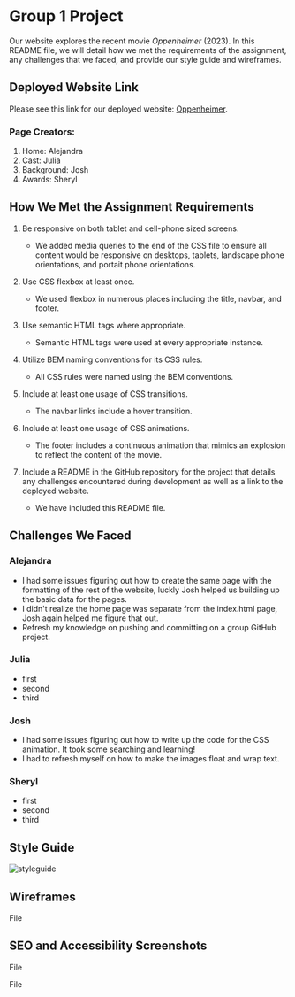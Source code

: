 # Group 1 Project

Our website explores the recent movie *Oppenheimer* (2023). In this README file, we will detail how we met the requirements of the assignment, any challenges that we faced, and provide our style guide and wireframes.

## Deployed Website Link
Please see this link for our deployed website: [Oppenheimer](https://).

### Page Creators:
1. Home: Alejandra
2. Cast: Julia
3. Background: Josh
4. Awards: Sheryl

## How We Met the Assignment Requirements

1. Be responsive on both tablet and cell-phone sized screens.
    - We added media queries to the end of the CSS file to ensure all content would be responsive on desktops, tablets, landscape phone orientations, and portait phone orientations.
    
2.	Use CSS flexbox at least once.
    - We used flexbox in numerous places including the title, navbar, and footer. 
3.	Use semantic HTML tags where appropriate.
    - Semantic HTML tags were used at every appropriate instance.
4.	Utilize BEM naming conventions for its CSS rules.
    - All CSS rules were named using the BEM conventions.
5.	Include at least one usage of CSS transitions.
    - The navbar links include a hover transition.
6.	Include at least one usage of CSS animations.
    - The footer includes a continuous animation that mimics an explosion to reflect the content of the movie.
7.	Include a README in the GitHub repository for the project that details any challenges encountered during development as well as a link to the deployed website.
    - We have included this README file.

## Challenges We Faced
### Alejandra
- I had some issues figuring out how to create the same page with the formatting of the rest of the website, luckly Josh helped us building up the basic data for the pages.
- I didn't realize the home page was separate from the index.html page, Josh again helped me figure that out. 
- Refresh my knowledge on pushing and committing on a group GitHub project.
### Julia
- first
- second
- third
### Josh
- I had some issues figuring out how to write up the code for the CSS animation. It took some searching and learning!
- I had to refresh myself on how to make the images float and wrap text.
### Sheryl
- first
- second
- third

## Style Guide
![styleguide](https://github.com/joshualmartin/Group1-Project/assets/45828392/590a3044-c821-4a33-87b3-19d4ea14a9b5)


## Wireframes

File

## SEO and Accessibility Screenshots

File

File
